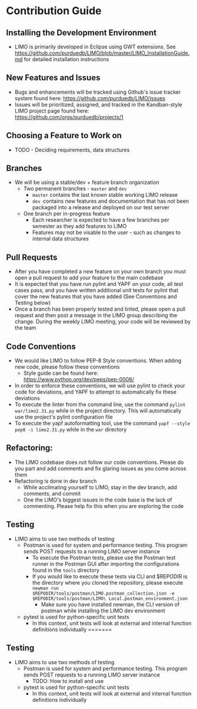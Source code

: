 # Contribution Guide

## Installing the Development Environment
- LIMO is primarily developed in Eclipse using GWT extensions. See <https://github.com/purduedb/LIMO/blob/master/LIMO_InstallationGuide.md> for detailed installation instructions

## New Features and Issues
- Bugs and enhancements will be tracked using Github's issue tracker system found here: <https://github.com/purduedb/LIMO/issues>
- Issues will be prioritized, assigned, and tracked in the Kandban-style LIMO project page found here: <https://github.com/orgs/purduedb/projects/1>

## Choosing a Feature to Work on
- TODO - Deciding requirements, data structures

## Branches
- We will be using a stable/dev + feature branch organization
  - Two permanent branches - `master` and `dev`
    - `master` contains the last known stable working LIMO release
    - `dev `contains new features and documentation that has not been packaged into a release and deployed on our test server
  - One branch per in-progress feature
    - Each researcher is expected to have a few branches per semester as they add features to LIMO
    - Features may not be visable to the user - such as changes to internal data structures

## Pull Requests
- After you have completed a new feature on your own branch you must open a pull request to add your feature to the main codebase
- It is expected that you have run pylint and YAPF on your code, all test cases pass, and you have written additional unit tests for pylint that cover the new features that you have added (See Conventions and Testing below)
- Once a branch has been properly tested and linted, please open a pull request and then post a message in the LIMO group describing the change. During the weekly LIMO meeting, your code will be reviewed by the team

## Code Conventions
- We would like LIMO to follow PEP-8 Style conventions. When adding new code, please follow these conventions
  - Style guide can be found here: <https://www.python.org/dev/peps/pep-0008/>
- In order to enforce these conventions, we will use pylint to check your code for deviations, and YAPF to attempt to automatically fix these deviations
- To execute the linter from the command line, use the command `pylint war/limo2.31.py` while in the project directory. This will automatically use the project's pylint configuration file
- To execute the yapf autoformatting tool, use the command `yapf --style pep8 -i limo2.31.py` while in the  `war` directory

## Refactoring:
- The LIMO codebase does not follow our code conventions. Please do you part and add comments and fix glaring issues as you come across them
- Refactoring is done in dev branch
  - While acclimating yourself to LIMO, stay in the dev branch, add comments, and commit
  - One the LIMO's biggest issues in the code base is the lack of commenting. Please help fix this when you are exploring the code

## Testing
- LIMO aims to use two methods of testing
  - Postman is used for system and performance testing. This program sends POST requests to a running LIMO server instance
    - To execute the Postman tests, please use the Postman test runner in the Postman GUI after importing the configurations found in the `tools` directory
    - If you would like to execute these tests via CLI and $REPODIR is the directory where you cloned the repository, please execute `newman run $REPODIR/tools/postman/LIMO.postman_collection.json -e $REPODIR/tools/postman/LIMO\ Local.postman_environment.json`
      - Make sure you have installed newman, the CLI version of postman while installing the LIMO dev environment
  - pytest is used for python-specific unit tests
    - In this context, unit tests will look at external and internal function definitions individually
=======

## Testing
- LIMO aims to use two methods of testing
  - Postman is used for system and performance testing. This program sends POST requests to a running LIMO server instance
    - TODO: How to install and use
  - pytest is used for python-specific unit tests
    - In this context, unit tests will look at external and internal function definitions individually
